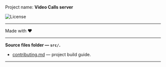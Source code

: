 Project name: **Video Calls server**

![License](https://badgen.net/github/license/IOINITID/video-calls-server)

---

<!-- Main page: 🖥️ https://ioinitid.github.io/video-calls-server/ -->

<!-- --- -->

<!-- **Preview:** -->

<!-- ![Preview](preview.jpg 'Preview') -->

<!-- --- -->

Made with ❤️

---

**Source files folder — `src/`.**

- [contributing.md](contributing.md) — project build guide.

---

